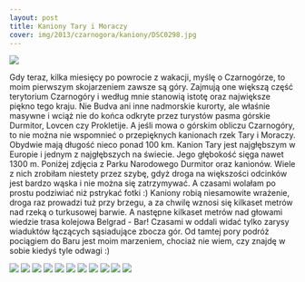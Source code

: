 ```yaml
---
layout: post
title: Kaniony Tary i Moraczy
cover: img/2013/czarnogora/kaniony/DSC0298.jpg
---
```

<img src="/img/2013/czarnogora/kaniony/DSC0298.jpg">

Gdy teraz, kilka miesięcy po powrocie z wakacji, myślę o Czarnogórze, to moim pierwszym skojarzeniem zawsze są góry. Zajmują one większą część terytorium Czarnogóry i według mnie stanowią istotę oraz największe piękno tego kraju. Nie Budva ani inne nadmorskie kurorty, ale właśnie masywne i wciąż nie do końca odkryte przez turystów pasma górskie Durmitor, Lovcen czy Prokletije. A jeśli mowa o górskim obliczu Czarnogóry, to nie można nie wspomnieć o przepięknych kanionach rzek Tary i Moraczy. Obydwie mają długość nieco ponad 100 km. Kanion Tary jest najgłębszym w Europie i jednym z najgłębszych na świecie. Jego głębokość sięga nawet 1300 m.
Poniżej zdjęcia z Parku Narodowego Durmitor oraz kanionów. Wiele z nich zrobiłam niestety przez szybę, gdyż droga na większości odcinków jest bardzo wąska i nie można się zatrzymywać. A czasami wolałam po prostu podziwiać niż pstrykać fotki :) Kaniony robią niesamowite wrażenie, droga raz prowadzi tuż przy brzegu, a za chwilę wznosi się kilkaset metrów nad rzeką o turkusowej barwie. A następne kilkaset metrów nad głowami wiedzie trasa kolejowa Belgrad - Bar! Czasami w oddali widać tylko zarysy wiaduktów łączących sąsiadujące zbocza gór. Od tamtej pory podróż pociągiem do Baru jest moim marzeniem, chociaż nie wiem, czy znajdę w sobie kiedyś tyle odwagi :)

<img src="/img/2013/czarnogora/kaniony/DSC0228.jpg">
<img src="/img/2013/czarnogora/kaniony/DSC0229.jpg">
<img src="/img/2013/czarnogora/kaniony/DSC0249.jpg">
<img src="/img/2013/czarnogora/kaniony/DSC0257.jpg">
<img src="/img/2013/czarnogora/kaniony/DSC0272.jpg">
<img src="/img/2013/czarnogora/kaniony/DSC0301.jpg">
<img src="/img/2013/czarnogora/kaniony/DSC0324.jpg">
<img src="/img/2013/czarnogora/kaniony/DSC0335.jpg">
<img src="/img/2013/czarnogora/kaniony/DSC0338.jpg">
<img src="/img/2013/czarnogora/kaniony/DSC0340.jpg">
<img src="/img/2013/czarnogora/kaniony/DSC0341.jpg">

<div class="fb-comments" data-href="http://emilkape.github.io/Kaniony-2013" data-numposts="5" data-width="100%"></div>
